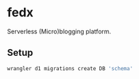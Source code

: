 # fedx

Serverless (Micro)blogging platform.

## Setup

```sh
wrangler d1 migrations create DB 'schema'
```
